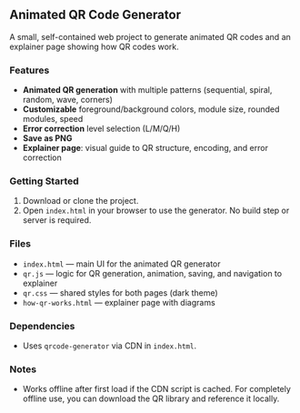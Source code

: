 ## Animated QR Code Generator

A small, self-contained web project to generate animated QR codes and an explainer page showing how QR codes work.

### Features
- **Animated QR generation** with multiple patterns (sequential, spiral, random, wave, corners)
- **Customizable** foreground/background colors, module size, rounded modules, speed
- **Error correction** level selection (L/M/Q/H)
- **Save as PNG**
- **Explainer page**: visual guide to QR structure, encoding, and error correction

### Getting Started
1. Download or clone the project.
2. Open `index.html` in your browser to use the generator.
No build step or server is required.

### Files
- `index.html` — main UI for the animated QR generator
- `qr.js` — logic for QR generation, animation, saving, and navigation to explainer
- `qr.css` — shared styles for both pages (dark theme)
- `how-qr-works.html` — explainer page with diagrams

### Dependencies
- Uses `qrcode-generator` via CDN in `index.html`.


### Notes
- Works offline after first load if the CDN script is cached. For completely offline use, you can download the QR library and reference it locally.




